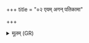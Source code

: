 +++
title = "०२ एयम् अगन् पतिकामा"

+++
<details><summary>मूलम् (GR)</summary>

एयम् अगन् पतिकामा  
जनिकामो ऽहम् आगमम् ।  
अश्वः कनिक्रदद् यथा  
भगेनाहं सहागमम् ॥
</details>